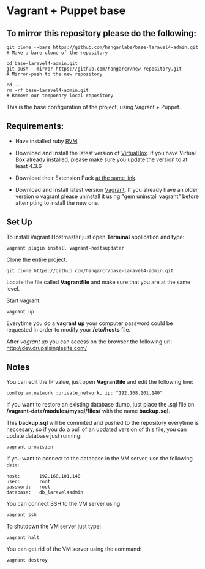 # Vagrant + Puppet base

## To mirror this repository please do the following:

    git clone --bare https://github.com/hangarlabs/base-laravel4-admin.git
    # Make a bare clone of the repository

    cd base-laravel4-admin.git
    git push --mirror https://github.com/hangarcr/new-repository.git
    # Mirror-push to the new repository

    cd ..
    rm -rf base-laravel4-admin.git
    # Remove our temporary local repository

This is the base configuration of the project, using Vagrant + Puppet.

## Requirements:
* Have installed ruby [RVM](http://rvm.io/)

* Download and Install the latest version of [VirtualBox](https://www.virtualbox.org/wiki/Downloads). If you have Virtual Box already installed, please make sure you update the version to at least 4.3.6

* Download their Extension Pack [at the same link](https://www.virtualbox.org/wiki/Downloads).

* Download and Install latest version [Vagrant](http://www.vagrantup.com/downloads.html). If you already have an older version o vagrant please uninstall it using "gem uninstall vagrant" before attempting to install the new one.

## Set Up

To install Vagrant Hostmaster just open __Terminal__ application and type:

    vagrant plugin install vagrant-hostsupdater

Clone the entire project.

    git clone https://github.com/hangarcr/base-laravel4-admin.git

Locate the file called __Vagrantfile__ and make sure that you are at the same level.

Start vagrant:

    vagrant up

Everytime you do a __vagrant up__ your computer password could be requested in order to modify your __/etc/hosts__ file.

After *vagrant up* you can access on the browser the following url: http://dev.drupalsinglesite.com/

## Notes

You can edit the IP value, just open __Vagrantfile__ and edit the following line:

    config.vm.network :private_network, ip: "192.168.101.140"

If you want to restore an existing database dump, just place the .sql file on __/vagrant-data/modules/mysql/files/__ with the name __backup.sql__.

This __backup.sql__ will be commited and pushed to the repository everytime is neccesary, so if you do a pull of an updated version of this file, you can update database just running:

    vagrant provision

If you want to connect to the database in the VM server, use the following data:

    host:       192.168.101.140
    user:       root
    password:   root
    database:   db_laravel4admin

You can connect SSH to the VM server using:

    vagrant ssh

To shutdown the VM server just type:

    vagrant halt

You can get rid of the VM server using the command:

    vagrant destroy

